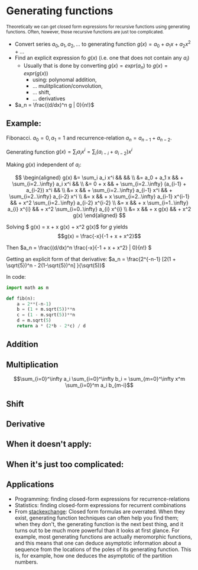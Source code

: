# Generating functions

<small>Theoretically we can get closed form expressions for recursive functions using generating functions.
Often, however, those recursive functions are just too complicated. </small>


- Convert series $a_0, a_1, a_2, ...$ to generating function $g(x) = a_0 + a_1 x + a_2 x^2 + ...$
- Find an explicit expression fo $g(x)$ (i.e. one that does not contain any $a_i$)
    - Usually that is done by converting $g(x) = expr(a_n)$ to $g(x) = expr(g(x))$
        - using: polynomal addition,
        - ... mulitplication/convolution,
        - ... shift,
        - ... derivatives
- $a_n = \frac{(d/dx)^n g | 0}{n!}$

## Example: 

Fibonacci. $a_0 = 0, a_1 = 1$ and recurrence-relation $a_n = a_{n-1} + a_{n-2}$.

Generating function $g(x) = \sum_i a_i x^i = \sum_i (a_{i-i} + a_{i-2})x^i$

Making $g(x)$ independent of $a_i$:

$$
\begin{aligned}
g(x) &= \sum_i a_i x^i  &&                                                 &&                              \\
     &= a_0 + a_1 x     && +   \sum_{i=2..\infty} a_i x^i                  &&                              \\
     &= 0   + x         && +   \sum_{i=2..\infty} (a_{i-1} + a_{i-2}) x^i  &&                               \\
     &= x               && +   \sum_{i=2..\infty} a_{i-1} x^i              && +     \sum_{i=2..\infty} a_{i-2} x^i     \\
     &= x               && + x \sum_{i=2..\infty} a_{i-1} x^{i-1}          && + x^2 \sum_{i=2..\infty} a_{i-2} x^{i-2} \\
     &= x               && + x \sum_{i=1..\infty} a_{i} x^{i}              && + x^2 \sum_{i=0..\infty} a_{i} x^{i}     \\
     &= x               && + x g(x)                                        && + x^2 g(x)
\end{aligned}
$$

Solving $ g(x) = x + x g(x) + x^2 g(x)$ for $g$ yields 
$$g(x) = \frac{-x}{-1 + x + x^2}$$

Then $a_n = \frac{(d/dx)^n \frac{-x}{-1 + x + x^2} | 0}{n!} $

Getting an explicit form of that derivative:
$a_n = \frac{2^{-n-1} [2(1 + \sqrt{5})^n - 2(1-\sqrt{5})^n] }{\sqrt(5)}$

In code: 
```python
import math as m

def fib(n):
    a = 2**(-n-1)
    b = (1 + m.sqrt(5))**n
    c = (1 - m.sqrt(5))**n
    d = m.sqrt(5)
    return a * (2*b - 2*c) / d
```


## Addition

## Multiplication
$$\sum_{i=0}^\infty a_i \sum_{i=0}^\infty b_i = \sum_{m=0}^\infty x^m \sum_{i=0}^m a_i b_{m-i}$$

## Shift

## Derivative

## When it doesn't apply:

## When it's just too complicated:


## Applications

- Programming: finding closed-form expressions for recurrence-relations
- Statistics: finding closed-form expressions for recurrent combinations
- From [stackexchange](https://math.stackexchange.com/questions/25430/why-are-generating-functions-useful): Closed form formulas are overrated. When they exist, generating function techniques can often help you find them; when they don't, the generating function is the next best thing, and it turns out to be much more powerful than it looks at first glance. For example, most generating functions are actually meromorphic functions, and this means that one can deduce asymptotic information about a sequence from the locations of the poles of its generating function. This is, for example, how one deduces the asymptotic of the partition numbers.